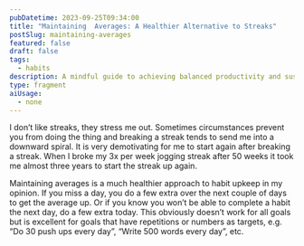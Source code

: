 ```yaml
---
pubDatetime: 2023-09-25T09:34:00
title: "Maintaining  Averages: A Healthier Alternative to Streaks"
postSlug: maintaining-averages
featured: false
draft: false
tags:
  - habits
description: A mindful guide to achieving balanced productivity and sustained well-being.
type: fragment
aiUsage:
  - none
---
```


I don’t like streaks, they stress me out. Sometimes circumstances prevent you from doing the thing and breaking a streak tends to send me into a downward spiral. It is very demotivating for me to start again after breaking a streak. When I broke my 3x per week jogging streak after 50 weeks it took me almost three years to start the streak up again.

Maintaining averages is a much healthier approach to habit upkeep in my opinion. If you miss a day, you do a few extra over the next couple of days to get the average up. Or if you know you won’t be able to complete a habit the next day, do a few extra today. This obviously doesn’t work for all goals but is excellent for goals that have repetitions or numbers as targets, e.g. “Do 30 push ups every day”, “Write 500 words every day”, etc.
